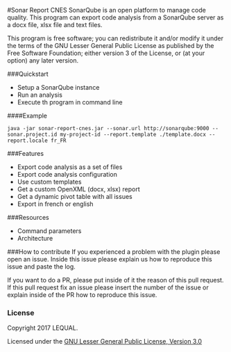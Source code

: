 #Sonar Report CNES
SonarQube is an open platform to manage code quality. This program can export code analysis from a SonarQube server as a docx file, xlsx file and text files.

This program is free software; you can redistribute it and/or modify it under the terms of the GNU Lesser General Public License as published by the Free Software Foundation; either version 3 of the License, or (at your option) any later version.

###Quickstart
- Setup a SonarQube instance
- Run an analysis
- Execute th program in command line

####Example
````
java -jar sonar-report-cnes.jar --sonar.url http://sonarqube:9000 --sonar.project.id my-project-id --report.template ./template.docx --report.locale fr_FR
````

###Features
- Export code analysis as a set of files
- Export code analysis configuration
- Use custom templates
- Get a custom OpenXML (docx, xlsx) report
- Get a dynamic pivot table with all issues
- Export in french or english

###Resources
- Command parameters
- Architecture

###How to contribute
If you experienced a problem with the plugin please open an issue. Inside this issue please explain us how to reproduce this issue and paste the log.

If you want to do a PR, please put inside of it the reason of this pull request. If this pull request fix an issue please insert the number of the issue or explain inside of the PR how to reproduce this issue.

### License

Copyright 2017 LEQUAL.

Licensed under the [GNU Lesser General Public License, Version 3.0](https://www.gnu.org/licenses/lgpl.txt)